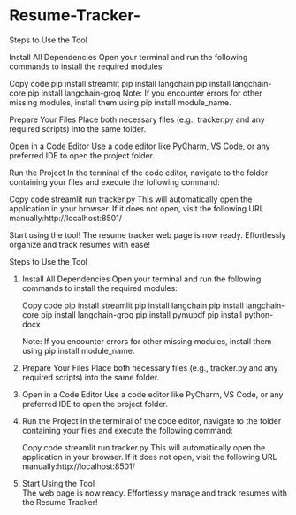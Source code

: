 # Resume-Tracker- 

Steps to Use the Tool

Install All Dependencies Open your terminal and run the following commands to install the required modules:

Copy code pip install streamlit pip install langchain pip install langchain-core pip install langchain-groq Note: If you encounter errors for other missing modules, install them using pip install module_name.

Prepare Your Files Place both necessary files (e.g., tracker.py and any required scripts) into the same folder.

Open in a Code Editor Use a code editor like PyCharm, VS Code, or any preferred IDE to open the project folder.

Run the Project In the terminal of the code editor, navigate to the folder containing your files and execute the following command:

Copy code streamlit run tracker.py This will automatically open the application in your browser. If it does not open, visit the following URL manually:http://localhost:8501/

Start using the tool! The resume tracker web page is now ready. Effortlessly organize and track resumes with ease!


Steps to Use the Tool

1. Install All Dependencies
    Open your terminal and run the following commands to install the required modules:

    Copy code
    pip install streamlit
    pip install langchain
    pip install langchain-core
    pip install langchain-groq
    pip install pymupdf
    pip install python-docx
   
    Note: If you encounter errors for other missing modules, install them using pip install module_name.

3. Prepare Your Files
    Place both necessary files (e.g., tracker.py and any required scripts) into the same folder.

4. Open in a Code Editor
    Use a code editor like PyCharm, VS Code, or any preferred IDE to open the project folder.

5. Run the Project
    In the terminal of the code editor, navigate to the folder containing your files and execute the following command:

    Copy code
    streamlit run tracker.py
    This will automatically open the application in your browser.
    If it does not open, visit the following URL manually:http://localhost:8501/

6. Start Using the Tool  
   The web page is now ready. Effortlessly manage and track resumes with the Resume Tracker!
